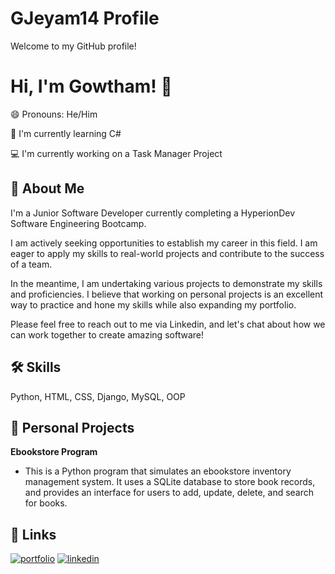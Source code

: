 
# GJeyam14 Profile

Welcome to my GitHub profile!

# Hi, I'm Gowtham! 👋
😄 Pronouns: He/Him

🧠 I'm currently learning C#

💻 I'm currently working on a Task Manager Project


## 🚀 About Me
I'm a Junior Software Developer currently completing a HyperionDev Software Engineering Bootcamp. 

I am actively seeking opportunities to establish my career in this field. I am eager to apply my skills to real-world projects and contribute to the success of a team. 

In the meantime, I am undertaking various projects to demonstrate my skills and proficiencies. I believe that working on personal projects is an excellent way to practice and hone my skills while also expanding my portfolio.

Please feel free to reach out to me via Linkedin, and let's chat about how we can work together to create amazing software!


## 🛠 Skills
Python, HTML, CSS, Django, MySQL, OOP

## 📂 Personal Projects
**Ebookstore Program**
  * This is a Python program that simulates an ebookstore inventory management system. It uses a SQLite database to store book records, and provides an interface for users to add, update, delete, and search for books.


## 🔗 Links
[![portfolio](https://img.shields.io/badge/my_portfolio-000?style=for-the-badge&logo=ko-fi&logoColor=white)](https://github.com/GJeyam14)
[![linkedin](https://img.shields.io/badge/linkedin-0A66C2?style=for-the-badge&logo=linkedin&logoColor=white)](https://www.linkedin.com/in/gowtham-j14/)
